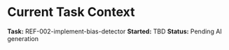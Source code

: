 # Current Task Context

**Task:** REF-002-implement-bias-detector
**Started:** TBD
**Status:** Pending AI generation
